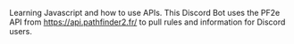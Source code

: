 Learning Javascript and how to use APIs. This Discord Bot uses the PF2e API from https://api.pathfinder2.fr/ to pull rules and information for Discord users.